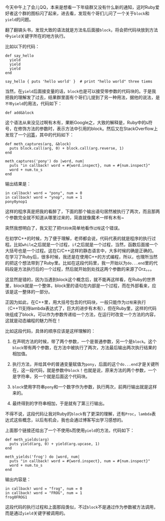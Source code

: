 今天中午上了会儿QQ，本来是想看一下年级群又没有什么新的通知，这时Ruby爱好者这个群的图标闪了起来，进去看，发现有个哥们儿问了一个关于`block`和`yield`的问题。  

翻了翻镐头书，发现大致的语法就是方法名后面接`block`，将会把代码块放到方法中`yield`关键字所在的地方执行。  

比如以下的代码：  

    def say_hello
      yield
      yield
      yield
    end
    
    say_hello { puts 'hello world' }  # print "hello world" three tiems  
	
当然，在`yield`后面接变量的话，`block`也是可以接受带参数的代码块的。于是我把我的理解发了过去，结果群里面有个哥们儿提到了另一种用法，据他的说法，是`不带yield`的用法，代码如下：  

    def add&block
	
这个语法从来没见过啊有木有，果断Google之，大致的解释是，Ruby中的`&`符号，在修饰方法的参数时，表示方法中引用的block。然后又在StackOverflow上发现了一个[问答](http://stackoverflow.com/questions/814739/whats-this-block-in-ruby-and-how-does-it-get-passed-in-a-method-here)，其中的代码如下：  

    def meth_captures(arg, &block)
      puts block.call(arg, 0) + block.call(arg.reverse, 1)
    end

    meth_captures('pony') do |word, num|
      puts "in callback! word = #{word.inspect}, num = #{num.inspect}"
      word + num.to_s
    end  
	
输出结果是：  

    in callback! word = "pony", num = 0
    in callback! word = "ynop", num = 1
    pony0ynop1  
	
这样的程序真是把我的看醉了，下面的那个输出语句居然被执行了两次，而且那两个参数完全就不知道从哪里过来的，简直就像魔术一样有木有~  

突然我想明白了，我又犯了把`代码块`简单地看作`过程`这个错误。  

在初学C++的时候，为了便于理解，老师都会说，代码代表的就是程序的执行过程。比如`while`之后就是一个过程，`if`之后就是一个过程，当然，函数后面接一个大括号也是一个过程。这在C/C++这样的静态语言中，大多时候的确是正确的。在学习了Ruby后，很多时候，我还是在使用C++的方式编程，所以，也理所当然的把这个想法带到了Ruby里。比如在这段代码里，我一开始以为`do...end`里的代码段是方法执行后的一个过程，然后就开始到处找这两个参数的来源了Orz。。。  

这显然是错的，因为当遇到block这个概念后，就不能再这样看，在Ruby的世界里，block就是一个整体，block里的语句在内部是一个过程，而在外部看来，应该是这一整体的一部分。  

正因为如此，在C++里，用大括号包含的代码块，一般只能作为`过程`来执行（C++11支持lambda表达式了，巨大的进步有木有），但在Ruby里，这样的代码块组成了block，可以作为参数传递给一个方法，在运行时改变一个方法的内容，这就是动态编程的魅力所在！  

比如这段代码，具体的顺序应该是这样理解的：  

1. 在声明方法的时候，带了两个参数，一个是普通参数，另一个是`block`。这个`block`带有两个参数，在方法中被执行了两次，方法最后输出两次执行结果的相加值。  

2. 执行方法，并给其中的普通变量赋值为`pony`，后面的这个`do...end`才是关键所在，这一段代码，就是参数中`block`！也就是说，原来方法的两个参数，一个是字符串，另一个就是后面这个代码块。  

3. `block`使用字符串`pony`和一个数字作为参数，执行两次，前两行输出就是这样来的。  

4. 最终得到的字符串相加，于是就有了第三行输出。  

不得不说，这段代码让我对Ruby的`block`有了更深的理解，还有`Proc`，`lambda`表达式这些概念，以后有机会，我也会通过博客写出学习感想的。  

上面那个链接还给出了一个不使用`&`而使用`yield`的方法，代码如下：  

    def meth_yields(arg)
      puts yield(arg, 0) + yield(arg.upcase, 1)
    end
    
    meth_yields('frog') do |word, num|
      puts "in callback! word = #{word.inspect}, num = #{num.inspect}"
      word + num.to_s
    end  
	
输出内容是：  

    in callback! word = "frog", num = 0
    in callback! word = "FROG", num = 1
    frog0FROG1  
	
这段代码的执行过程和上面那段类似，不过`block`不是通过作为参数被方法调用，而是通过`yield`关键字被调用的。